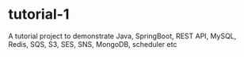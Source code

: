 # tutorial-1
A tutorial project to demonstrate Java, SpringBoot, REST API, MySQL, Redis, SQS, S3, SES, SNS, MongoDB, scheduler etc 
